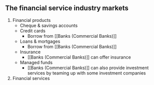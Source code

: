 
## The financial service industry markets
1. Financial products
	- Cheque & savings accounts
	- Credit cards
		- Borrow from [[Banks (Commercial Banks)]]
	- Loans & mortgages
		- Borrow from [[Banks (Commercial Banks)]]
	- Insurance
		- [[Banks (Commercial Banks)]] can offer insurance
	- Managed funds
		- [[Banks (Commercial Banks)]] can also provide investment services by teaming up with some investment companies
1. Financial services